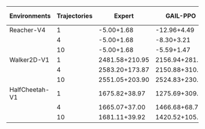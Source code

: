 | Environments   | Trajectories | Expert         | GAIL-PPO       | GAIL-TRPO      | GAIL-3Layer    | GAIL-ReLU      | BC-GAIL-1 Traj | BC-GAIL-10 Traj | BC             | AIRL           |
|----------------|--------------|----------------|----------------|----------------|----------------|----------------|----------------|-----------------|----------------|----------------|
| Reacher-V4     | 1            | -5.00+1.68     | -12.96+4.49    | -23.07+15.67   | -14.20+3.84    | -97.13+2.01    | -11.31+4.71    | -12.71+3.26     | -5.96+2.63     | -10.04+4.35    |
|                | 4            | -5.00+1.68     | -8.30+3.21     | -7.98+3.23     | -8.38+3.85     | -98.97+1.93    | -9.49+3.58     | -9.70+2.13      | -5.65+2.43     | -7.33+3.32     |
|                | 10           | -5.00+1.68     | -5.59+1.47     | -8.47+3.01     | -6.51+2.85     | -98.54+1.83    | -11.43+4.27    | -8.22+2.51      | -5.84+2.22     | -8.89+3.73     |
| Walker2D-V1    | 1            | 2481.58+210.95 | 2156.94+281.35 | 2434.82+292.14 | 619.38+246.52  | 1092.54+132.51 | 2069.10+277.88 | 2398.88+216.62  | 1962.16+448.21 | 1707.48+203.78 |
|                | 4            | 2583.20+173.87 | 2150.88+310.03 | 2459.43+301.29 | 2237.90+283.00 | 2160.16+131.08 | 2023.96+398.00 | 2378.25+220.86  | 2429.00+239.23 | 377.65+68.18   |
|                | 10           | 2551.05+203.90 | 2524.83+230.02 | 2392.87+191.70 | 2457.97+183.85 | 2245.34+202.60 | -34.81+474.65  | 2360.90+559.17  | 2468.43+167.68 | 817.69+196.67  |
| HalfCheetah-V1 | 1            | 1675.82+38.97  | 1275.69+309.61 | 1266.62+390.51 |                |                | 1273.66+344.41 | 1514.27+184.52  | 1183.33+382.64 |                |
|                | 4            | 1665.07+37.00  | 1466.68+68.79  | 855.31+573.82  |                |                | 1316.97+164.75 | 1485.13+115.30  | 1401.49+334.43 |                |
|                | 10           | 1681.11+39.92  | 1420.52+105.56 | 1320.38+390.10 |                |                | 999.31+445.23  | 1581.93+103.30  | 1539.02+291.06 |                |
